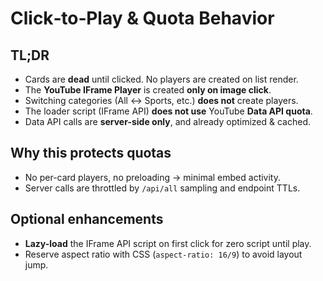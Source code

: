 # Click‑to‑Play & Quota Behavior

## TL;DR

- Cards are **dead** until clicked. No players are created on list render.
- The **YouTube IFrame Player** is created **only on image click**.
- Switching categories (All ↔ Sports, etc.) **does not** create players.
- The loader script (IFrame API) **does not use** YouTube **Data API quota**.
- Data API calls are **server-side only**, and already optimized & cached.

## Why this protects quotas

- No per-card players, no preloading → minimal embed activity.
- Server calls are throttled by `/api/all` sampling and endpoint TTLs.

## Optional enhancements

- **Lazy-load** the IFrame API script on first click for zero script until play.
- Reserve aspect ratio with CSS (`aspect-ratio: 16/9`) to avoid layout jump.

